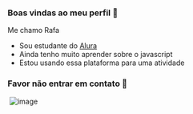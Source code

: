 ### Boas vindas ao meu perfil 💙

Me chamo Rafa

- Sou estudante do [Alura](https://www.alura.com.br)
- Ainda tenho muito aprender sobre o javascript
- Estou usando essa plataforma para uma atividade

### Favor não entrar em contato 💬

![]()
![image](https://github.com/machadz/machadz/assets/168844561/49aa2283-c099-4239-b979-16f676e74edb)
